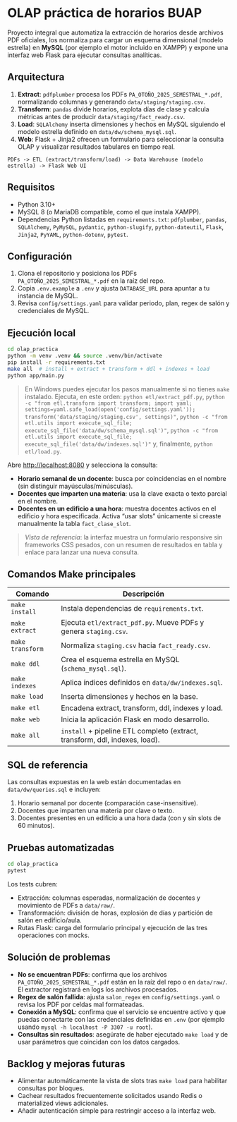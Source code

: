 # OLAP práctica de horarios BUAP

Proyecto integral que automatiza la extracción de horarios desde archivos PDF oficiales, los
normaliza para cargar un esquema dimensional (modelo estrella) en **MySQL** (por ejemplo el motor
incluido en XAMPP) y expone una interfaz web Flask para ejecutar consultas analíticas.

## Arquitectura

1. **Extract**: `pdfplumber` procesa los PDFs `PA_OTOÑO_2025_SEMESTRAL_*.pdf`, normalizando
   columnas y generando `data/staging/staging.csv`.
2. **Transform**: `pandas` divide horarios, explota días de clase y calcula métricas antes de
   producir `data/staging/fact_ready.csv`.
3. **Load**: `SQLAlchemy` inserta dimensiones y hechos en MySQL siguiendo el modelo estrella
   definido en `data/dw/schema_mysql.sql`.
4. **Web**: Flask + Jinja2 ofrecen un formulario para seleccionar la consulta OLAP y visualizar
   resultados tabulares en tiempo real.

```
PDFs -> ETL (extract/transform/load) -> Data Warehouse (modelo estrella) -> Flask Web UI
```

## Requisitos

- Python 3.10+
- MySQL 8 (o MariaDB compatible, como el que instala XAMPP).
- Dependencias Python listadas en `requirements.txt`:
  `pdfplumber`, `pandas`, `SQLAlchemy`, `PyMySQL`, `pydantic`, `python-slugify`,
  `python-dateutil`, `Flask`, `Jinja2`, `PyYAML`, `python-dotenv`, `pytest`.

## Configuración

1. Clona el repositorio y posiciona los PDFs `PA_OTOÑO_2025_SEMESTRAL_*.pdf` en la raíz del repo.
2. Copia `.env.example` a `.env` y ajusta `DATABASE_URL` para apuntar a tu instancia de MySQL.
3. Revisa `config/settings.yaml` para validar periodo, plan, regex de salón y credenciales de MySQL.

## Ejecución local

```bash
cd olap_practica
python -m venv .venv && source .venv/bin/activate
pip install -r requirements.txt
make all  # install + extract + transform + ddl + indexes + load
python app/main.py
```

> En Windows puedes ejecutar los pasos manualmente si no tienes `make` instalado. Ejecuta, en
> este orden: `python etl/extract_pdf.py`, `python -c "from etl.transform import transform; import
> yaml; settings=yaml.safe_load(open('config/settings.yaml')); transform('data/staging/staging.csv',
> settings)"`, `python -c "from etl.utils import execute_sql_file; execute_sql_file('data/dw/schema_mysql.sql')"`,
> `python -c "from etl.utils import execute_sql_file; execute_sql_file('data/dw/indexes.sql')"` y,
> finalmente, `python etl/load.py`.

Abre <http://localhost:8080> y selecciona la consulta:

- **Horario semanal de un docente**: busca por coincidencias en el nombre (sin distinguir mayúsculas/minúsculas).
- **Docentes que imparten una materia**: usa la clave exacta o texto parcial en el nombre.
- **Docentes en un edificio a una hora**: muestra docentes activos en el edificio y hora
  especificada. Activa “usar slots” únicamente si creaste manualmente la tabla `fact_clase_slot`.

> _Vista de referencia_: la interfaz muestra un formulario responsive sin frameworks CSS pesados,
> con un resumen de resultados en tabla y enlace para lanzar una nueva consulta.

## Comandos Make principales

| Comando       | Descripción                                                                 |
|---------------|------------------------------------------------------------------------------|
| `make install`| Instala dependencias de `requirements.txt`.                                  |
| `make extract`| Ejecuta `etl/extract_pdf.py`. Mueve PDFs y genera `staging.csv`.              |
| `make transform`| Normaliza `staging.csv` hacia `fact_ready.csv`.                           |
| `make ddl`    | Crea el esquema estrella en MySQL (`schema_mysql.sql`).                      |
| `make indexes`| Aplica índices definidos en `data/dw/indexes.sql`.                           |
| `make load`   | Inserta dimensiones y hechos en la base.                                     |
| `make etl`    | Encadena extract, transform, ddl, indexes y load.                            |
| `make web`    | Inicia la aplicación Flask en modo desarrollo.                               |
| `make all`    | `install` + pipeline ETL completo (extract, transform, ddl, indexes, load).  |

## SQL de referencia

Las consultas expuestas en la web están documentadas en `data/dw/queries.sql` e incluyen:

1. Horario semanal por docente (comparación case-insensitive).
2. Docentes que imparten una materia por clave o texto.
3. Docentes presentes en un edificio a una hora dada (con y sin slots de 60 minutos).

## Pruebas automatizadas

```bash
cd olap_practica
pytest
```

Los tests cubren:

- Extracción: columnas esperadas, normalización de docentes y movimiento de PDFs a `data/raw/`.
- Transformación: división de horas, explosión de días y partición de salón en edificio/aula.
- Rutas Flask: carga del formulario principal y ejecución de las tres operaciones con mocks.

## Solución de problemas

- **No se encuentran PDFs**: confirma que los archivos `PA_OTOÑO_2025_SEMESTRAL_*.pdf` están en la
  raíz del repo o en `data/raw/`. El extractor registrará en logs los archivos procesados.
- **Regex de salón fallida**: ajusta `salon_regex` en `config/settings.yaml` o revisa los PDF por
  celdas mal formateadas.
- **Conexión a MySQL**: confirma que el servicio se encuentre activo y que puedas conectarte con
  las credenciales definidas en `.env` (por ejemplo usando `mysql -h localhost -P 3307 -u root`).
- **Consultas sin resultados**: asegúrate de haber ejecutado `make load` y de usar parámetros que
  coincidan con los datos cargados.

## Backlog y mejoras futuras

- Alimentar automáticamente la vista de slots tras `make load` para habilitar consultas por bloques.
- Cachear resultados frecuentemente solicitados usando Redis o materialized views adicionales.
- Añadir autenticación simple para restringir acceso a la interfaz web.
